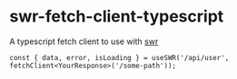 # swr-fetch-client-typescript

A typescript fetch client to use with [swr](https://swr.vercel.app/)

`const { data, error, isLoading } = useSWR('/api/user', fetchClient<YourResponse>('/some-path'));`